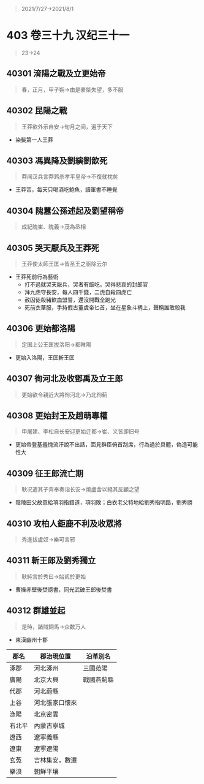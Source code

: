 > 2021/7/27->2021/8/1

# 403 卷三十九 汉纪三十一

> 23->24

## 40301 淯陽之戰及立更始帝
> 春，正月，甲子朔->由是豪桀失望，多不服

## 40302 昆陽之戰
> 王莽欲外示自安->旬月之间，遍于天下
- 染髮第一人王莽

## 40303 馮異降及劉縯劉歆死
> 莽闻汉兵言莽鸩杀孝平皇帝->不復就枕矣
- 王莽苦，每天只喝酒吃鮑魚，讀軍書不睡覺

## 40304 隗囂公孫述起及劉望稱帝
> 成紀隗崔、隗義->茂為丞相

## 40305 哭天厭兵及王莽死
> 王莽使太師王匡->皆圣王之驱除云尔
- 王莽死前行為藝術
  - 打不過就哭天厭兵，哭者有飯吃，哭得悲哀的封郎官
  - 拜九虎守長安，每人四千錢，二虎自殺四虎亡
  - 赦囚徒殺豬飲血盟誓，還沒開戰全跑光
  - 死前衣華服，手持假古董虞帝匕首，坐在星象斗柄上，聲稱誰敢殺我

## 40306 更始都洛陽
> 定国上公王匡拔洛阳->都睢陽
- 更始入洛陽，王匡斬王匡

## 40307 徇河北及收鄧禹及立王郎
> 更始欲令親近大將徇河北->乃北徇蓟

## 40308 更始封王及趙萌專權
> 申屠建、李松自长安迎更始迁都->崔、义皆即旧号
- 更始帝登基羞愧流汗說不出話，面見群臣俯首刮席，行為過於具體，偽造可能性大

## 40309 征王郎流亡期
> 耿况遣其子弇奉奏诣长安->燒盧舍以絕其反顧之望
- 陰陵田父故意給項羽指錯道，項羽敗；白衣老父特地給劉秀指明路，劉秀勝

## 40310 攻柏人鉅鹿不利及收眾將
> 秀進拔盧奴->樂可言邪

## 40311 斬王郎及劉秀獨立
> 耿純言於秀曰->始貳於更始
- 曹操赤壁後焚謗書，同光武破王郎後焚書

## 40312 群雄並起
> 是時，諸賊銅馬->众数万人
- 東漢幽州十郡

郡名|郡治現位置|沿革別名
--|--|--
涿郡|河北涿州|三國范陽
廣陽|北京大興|戰國燕薊縣
代郡|河北蔚縣|
上谷|河北張家口懷來|
漁陽|北京密雲|
右北平|內蒙古寧城|
遼西|遼寧義縣|
遼東|遼寧遼陽|
玄菟|吉林集安，數遷|
樂浪|朝鮮平壤|